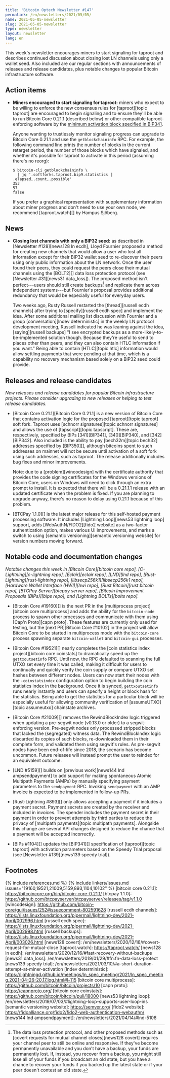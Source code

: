 ```yaml
---
title: 'Bitcoin Optech Newsletter #147'
permalink: /en/newsletters/2021/05/05/
name: 2021-05-05-newsletter
slug: 2021-05-05-newsletter
type: newsletter
layout: newsletter
lang: en
---
```

This week's newsletter encourages miners to start signaling for taproot
and describes continued discussion about closing lost LN channels using
only a wallet seed.  Also included are our regular sections with
announcements of releases and release candidates, plus notable changes
to popular Bitcoin infrastructure software.

## Action items

- **Miners encouraged to start signaling for taproot:** miners who
  expect to be willing to enforce the new consensus rules for
  [taproot][topic taproot] are encouraged to begin signaling and to
  ensure they'll be able to run Bitcoin Core 0.21.1 (described below) or
  other compatible taproot-enforcing software by the [minimum activation
  block specified in BIP341](https://github.com/bitcoin/bips/blob/master/bip-0341.mediawiki#deployment).

    Anyone wanting to trustlessly monitor signaling progress can upgrade
    to Bitcoin Core 0.21.1 and use the `getblockchaininfo` RPC.  For
    example, the following command line prints the number of blocks in
    the current retarget period, the number of those blocks which have
    signaled, and whether it's possible for taproot to activate in this
    period (assuming there's no reorg):

    ```text
    $ bitcoin-cli getblockchaininfo \
      | jq '.softforks.taproot.bip9.statistics | .elapsed,.count,.possible'
    353
    57
    false
    ```

    If you prefer a graphical representation with supplementary
    information about miner progress and don't need to use your own
    node, we recommend [taproot.watch][] by Hampus Sjöberg.

## News

- **Closing lost channels with only a BIP32 seed:** as described in [Newsletter
  #128][news128 ln ecdh], Lloyd Fournier proposed a method for creating
  new channels that would allow a user who lost all information except
  for their BIP32 wallet seed to re-discover their peers using only
  public information about the LN network.  Once the user found their
  peers, they could request the peers close their mutual channels using
  the [BOLT2][] data loss protection protocol (see [Newsletter
  #31][news31 data_loss]).  The proposed method isn't perfect---users
  should still create backups[^missing-peer] and replicate them across
  independent systems---but Fournier's proposal provides additional
  redundancy that would be especially useful for everyday users.

    Two weeks ago, Rusty Russell restarted the [thread][russell
    ecdh channels] after trying to [specify][russell ecdh spec] and
    implement the idea.  After some additional mailing list discussion with Fournier
    and a group [conversation][lndev deterministic] in the weekly LN
    protocol development meeting, Russell indicated he was leaning
    against the idea, [saying][russell backups] "I see encrypted backups
    as a more-likely-to-be-implemented solution though.  Because they're
    useful to send to places other than peers, and they can also contain
    HTLC information if you want."  Being able to contain
    [HTLC][topic htlc] information would allow settling payments that
    were pending at that time, which is a capability no recovery
    mechanism based solely on a BIP32 seed could provide.

## Releases and release candidates

*New releases and release candidates for popular Bitcoin infrastructure
projects.  Please consider upgrading to new releases or helping to test
release candidates.*

- [Bitcoin Core 0.21.1][Bitcoin Core 0.21.1] is a new version of Bitcoin
  Core that contains activation logic for the proposed [taproot][topic
  taproot] soft fork.  Taproot uses [schnorr signatures][topic schnorr
  signatures] and allows the use of [tapscript][topic tapscript].  These
  are, respectively, specified by BIPs [341][BIP341], [340][BIP340], and
  [342][BIP342].  Also included is the ability to pay [bech32m][topic
  bech32] addresses specified by [BIP350][], although bitcoins spent to
  such addresses on mainnet will not be secure until activation of a
  soft fork using such addresses, such as taproot.  The release
  additionally includes bug fixes and minor improvements.

    Note: due to a [problem][wincodesign] with the certificate authority
    that provides the code signing certificates for the Windows versions
    of Bitcoin Core, users on Windows will need to click through an
    extra prompt to install.  It is expected that there will be a
    0.21.1.1 release with an updated certificate when the problem is
    fixed.  If you are planning to upgrade anyway, there's no reason to
    delay using 0.21.1 because of this problem.

- [BTCPay 1.1.0][] is the latest major release for this self-hosted payment
  processing software. It includes [Lightning Loop][news53 lightning loop]
  support, adds [WebAuthN/FIDO2][fido2 website] as a two-factor authentication
  option, makes various UI improvements, and marks a switch to using [semantic
  versioning][semantic versioning website] for version numbers moving forward.

## Notable code and documentation changes

*Notable changes this week in [Bitcoin Core][bitcoin core repo],
[C-Lightning][c-lightning repo], [Eclair][eclair repo], [LND][lnd repo],
[Rust-Lightning][rust-lightning repo], [libsecp256k1][libsecp256k1
repo], [Hardware Wallet Interface (HWI)][hwi repo],
[Rust Bitcoin][rust bitcoin repo], [BTCPay Server][btcpay server repo],
[Bitcoin Improvement Proposals (BIPs)][bips repo], and [Lightning
BOLTs][bolts repo].*

- [Bitcoin Core #19160][] is the next PR in the [multiprocess project][bitcoin
  core multiprocess] and adds the ability for the `bitcoin-node` process to spawn
  other processes and communicate with them using [Cap'n Proto][capn proto].
  These features are currently only used for testing, but the [next PR][Bitcoin
  Core #10102] in the project will allow Bitcoin Core to be started in
  multiprocess mode with the `bitcoin-core` process spawning separate
  `bitcoin-wallet` and `bitcoin-gui` processes.

- [Bitcoin Core #19521][] nearly completes the [coin statistics index project][bitcoin
  core coinstats] to dramatically speed up the `gettxoutsetinfo` RPC.  Until
  now, the RPC defaulted to scanning the full UTXO set every time it was called, making it
  difficult for users to continually and quickly verify the coin supply or
  compare UTXO set hashes between different nodes.
  Users can now start their nodes with the `-coinstatsindex`
  configuration option to begin building the coin statistics index in the background.  Once
  it is synced, `gettxoutsetinfo` runs nearly instantly and users can specify a
  height or block hash for the statistics.  Being able to get the
  statistics for a particular block will be especially useful for
  allowing community verification of [assumeUTXO][topic assumeutxo]
  chainstate archives.

- [Bitcoin Core #21009][] removes the RewindBlockIndex logic triggered when
  updating a pre-segwit node (v0.13.0 or older) to a segwit-enforcing
  version. Pre-segwit nodes only processed stripped blocks that lacked the (segregated) witness
  data. The RewindBlockIndex logic discarded its copies of such blocks,
  re-downloaded them in their complete form, and validated them using segwit's rules. As pre-segwit
  nodes have been end-of-life since 2018, the scenario has become uncommon.
  Future releases will instead prompt the user to reindex for an equivalent
  outcome.

- [LND #5159][] builds on [previous work][news144 lnd ampsendpayment] to add
  support for making spontaneous Atomic Multipath Payments (AMPs) by manually
  specifying payment parameters to the `sendpayment` RPC. Invoking `sendpayment`
  with an AMP invoice is expected to be implemented in follow-up PRs.

- [Rust-Lightning #893][] only allows accepting a payment if it includes
  a payment secret.  Payment secrets are created by the receiver and
  included in invoices.  The spender includes the payment secret in
  their payment in order to prevent attempts by third parties to reduce
  the privacy of [multipath payments][topic multipath payments].  Alongside
  this change are several API changes designed to reduce the chance that
  a payment will be accepted incorrectly.

- [BIPs #1104][] updates the [BIP341][] specification of [taproot][topic
  taproot] with activation parameters based on the Speedy Trial proposal
  (see [Newsletter #139][news139 speedy trial]).

## Footnotes

[^missing-peer]:
    The data loss protection protocol, and other proposed methods such
    as [covert requests for mutual channel closes][news128 covert] requires your channel peer to
    still be online and responsive.  If they've become permanently
    unavailable and you don't have a backup, your funds are permanently
    lost.  If, instead, you recover from a backup, you might still lose
    all of your funds if you broadcast an old state, but you have a
    chance to recover your funds if you backed up the latest state or if
    your peer doesn't contest an old state.

{% include references.md %}
{% include linkers/issues.md issues="19160,19521,21009,5159,893,1104,10102" %}
[bitcoin core 0.21.1]: https://bitcoincore.org/bin/bitcoin-core-0.21.1/
[btcpay 1.1.0]: https://github.com/btcpayserver/btcpayserver/releases/tag/v1.1.0
[wincodesign]: https://github.com/bitcoin-core/gui/issues/252#issuecomment-802591628
[russell ecdh channels]: https://lists.linuxfoundation.org/pipermail/lightning-dev/2021-April/002996.html
[russell ecdh spec]: https://lists.linuxfoundation.org/pipermail/lightning-dev/2021-April/002998.html
[russell backups]: https://lists.linuxfoundation.org/pipermail/lightning-dev/2021-April/003026.html
[news128 covert]: /en/newsletters/2020/12/16/#covert-request-for-mutual-close
[taproot.watch]: https://taproot.watch/
[news128 ln ecdh]: /en/newsletters/2020/12/16/#fast-recovery-without-backups
[news31 data_loss]: /en/newsletters/2019/01/29/#fn:fn-data-loss-protect
[news139 speedy trial]: /en/newsletters/2021/03/10/#a-short-duration-attempt-at-miner-activation
[lndev deterministic]: https://lightningd.github.io/meetings/ln_spec_meeting/2021/ln_spec_meeting.2021-04-26-20.17.log.html#l-115
[bitcoin core multiprocess]: https://github.com/bitcoin/bitcoin/projects/10
[capn proto]: https://capnproto.org/
[bitcoin core coinstats]: https://github.com/bitcoin/bitcoin/pull/18000
[news53 lightning loop]: /en/newsletters/2019/07/03/#lightning-loop-supports-user-loop-ins
[semantic versioning website]: https://semver.org/
[fido2 website]: https://fidoalliance.org/fido2/fido2-web-authentication-webauthn/
[news144 lnd ampsendpayment]: /en/newsletters/2021/04/14/#lnd-5108
